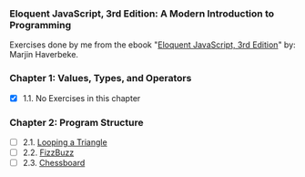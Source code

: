 ### Eloquent JavaScript, 3rd Edition: A Modern Introduction to Programming

Exercises done by me from the ebook "[Eloquent JavaScript, 3rd Edition][1]" by: Marjin Haverbeke.

### Chapter 1: Values, Types, and Operators

-   [x] 1.1. No Exercises in this chapter

### Chapter 2: Program Structure

-   [ ] 2.1. [Looping a Triangle](#)
-   [ ] 2.2. [FizzBuzz](#)
-   [ ] 2.3. [Chessboard](#)

[1]: https://eloquentjavascript.net/
